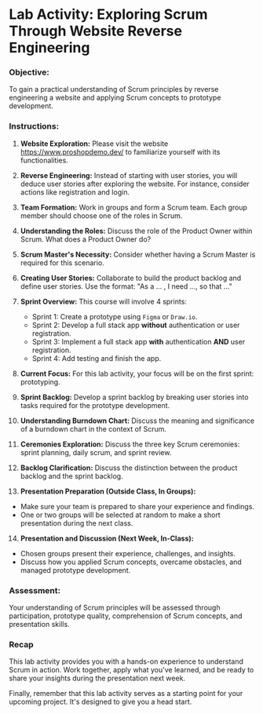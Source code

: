 # Lab Activity: Exploring Scrum Through Website Reverse Engineering

### Objective:

To gain a practical understanding of Scrum principles by reverse engineering a website and applying Scrum concepts to prototype development.


### Instructions:

1. **Website Exploration:**
   Please visit the website https://www.proshopdemo.dev/ to familiarize yourself with its functionalities.

2. **Reverse Engineering:**
   Instead of starting with user stories, you will deduce user stories after exploring the website. For instance, consider actions like registration and login.

3. **Team Formation:**
   Work in groups and form a Scrum team. Each group member should choose one of the roles in Scrum.

4. **Understanding the Roles:**
   Discuss the role of the Product Owner within Scrum. What does a Product Owner do?

5. **Scrum Master's Necessity:**
   Consider whether having a Scrum Master is required for this scenario.

6. **Creating User Stories:**
   Collaborate to build the product backlog and define user stories. Use the format: "As a ... , I need ..., so that ..."

7. **Sprint Overview:**
   This course will involve 4 sprints:
   - Sprint 1: Create a prototype using `Figma` or `Draw.io`.
   - Sprint 2: Develop a full stack app **without** authentication or user registration.
   - Sprint 3: Implement a full stack app **with** authentication **AND** user registration.
   - Sprint 4: Add testing and finish the app.

8. **Current Focus:**
   For this lab activity, your focus will be on the first sprint: prototyping.

9. **Sprint Backlog:**
   Develop a sprint backlog by breaking user stories into tasks required for the prototype development.

10. **Understanding Burndown Chart:**
    Discuss the meaning and significance of a burndown chart in the context of Scrum.

11. **Ceremonies Exploration:**
    Discuss the three key Scrum ceremonies: sprint planning, daily scrum, and sprint review.

12. **Backlog Clarification:**
    Discuss the distinction between the product backlog and the sprint backlog.

13. **Presentation Preparation (Outside Class, In Groups):**
   - Make sure your team is prepared to share your experience and findings.
   - One or two groups will be selected at random to make a short presentation during the next class.

14. **Presentation and Discussion (Next Week, In-Class):**
   - Chosen groups present their experience, challenges, and insights.
   - Discuss how you applied Scrum concepts, overcame obstacles, and managed prototype development.

### Assessment:
Your understanding of Scrum principles will be assessed through participation, prototype quality, comprehension of Scrum concepts, and presentation skills.

### Recap

This lab activity provides you with a hands-on experience to understand Scrum in action. Work together, apply what you've learned, and be ready to share your insights during the presentation next week.

Finally, remember that this lab activity serves as a starting point for your upcoming project. It's designed to give you a head start.


<!-- 

### Tips:

1. **Scrum Roles:**
   - Scrum Master: Facilitates the Scrum process and helps the team work effectively.
   - Product Owner: Represents the customer and defines the project's requirements.
   - Development Team: Creates the product in iterations.

2. **Scrum Artifacts:**
   - Product Backlog: A prioritized list of features and requirements.
   - Sprint Backlog: The tasks the team commits to completing during a sprint.
   - Increment: The sum of all completed items in a sprint.

3. **Reflecting**
- Collaboration within your team is vital for success.
- Apply critical thinking when deriving user stories.
- Reflect on the real-world applications of Scrum principles.
 -->
